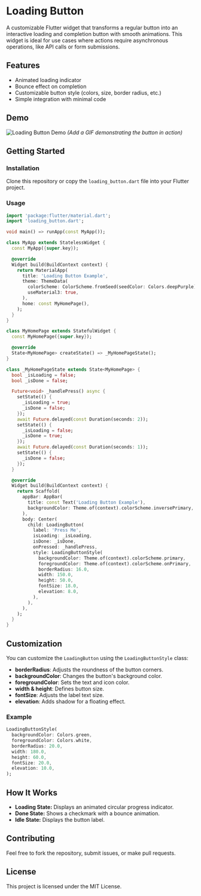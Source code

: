 # Loading Button

A customizable Flutter widget that transforms a regular button into an interactive loading and completion button with smooth animations. This widget is ideal for use cases where actions require asynchronous operations, like API calls or form submissions.

## Features

- Animated loading indicator
- Bounce effect on completion
- Customizable button style (colors, size, border radius, etc.)
- Simple integration with minimal code

## Demo

![Loading Button Demo](demo.gif) *(Add a GIF demonstrating the button in action)*

## Getting Started

### Installation

Clone this repository or copy the `loading_button.dart` file into your Flutter project.

### Usage

```dart
import 'package:flutter/material.dart';
import 'loading_button.dart';

void main() => runApp(const MyApp());

class MyApp extends StatelessWidget {
  const MyApp({super.key});

  @override
  Widget build(BuildContext context) {
    return MaterialApp(
      title: 'Loading Button Example',
      theme: ThemeData(
        colorScheme: ColorScheme.fromSeed(seedColor: Colors.deepPurple),
        useMaterial3: true,
      ),
      home: const MyHomePage(),
    );
  }
}

class MyHomePage extends StatefulWidget {
  const MyHomePage({super.key});

  @override
  State<MyHomePage> createState() => _MyHomePageState();
}

class _MyHomePageState extends State<MyHomePage> {
  bool _isLoading = false;
  bool _isDone = false;

  Future<void> _handlePress() async {
    setState(() {
      _isLoading = true;
      _isDone = false;
    });
    await Future.delayed(const Duration(seconds: 2));
    setState(() {
      _isLoading = false;
      _isDone = true;
    });
    await Future.delayed(const Duration(seconds: 1));
    setState(() {
      _isDone = false;
    });
  }

  @override
  Widget build(BuildContext context) {
    return Scaffold(
      appBar: AppBar(
        title: const Text('Loading Button Example'),
        backgroundColor: Theme.of(context).colorScheme.inversePrimary,
      ),
      body: Center(
        child: LoadingButton(
          label: 'Press Me',
          isLoading: _isLoading,
          isDone: _isDone,
          onPressed: _handlePress,
          style: LoadingButtonStyle(
            backgroundColor: Theme.of(context).colorScheme.primary,
            foregroundColor: Theme.of(context).colorScheme.onPrimary,
            borderRadius: 16.0,
            width: 150.0,
            height: 50.0,
            fontSize: 18.0,
            elevation: 8.0,
          ),
        ),
      ),
    );
  }
}
```

## Customization

You can customize the `LoadingButton` using the `LoadingButtonStyle` class:

- **borderRadius**: Adjusts the roundness of the button corners.
- **backgroundColor**: Changes the button's background color.
- **foregroundColor**: Sets the text and icon color.
- **width & height**: Defines button size.
- **fontSize**: Adjusts the label text size.
- **elevation**: Adds shadow for a floating effect.

### Example

```dart
LoadingButtonStyle(
  backgroundColor: Colors.green,
  foregroundColor: Colors.white,
  borderRadius: 20.0,
  width: 180.0,
  height: 60.0,
  fontSize: 20.0,
  elevation: 10.0,
);
```

## How It Works

- **Loading State:** Displays an animated circular progress indicator.
- **Done State:** Shows a checkmark with a bounce animation.
- **Idle State:** Displays the button label.

## Contributing

Feel free to fork the repository, submit issues, or make pull requests.

## License

This project is licensed under the MIT License.

